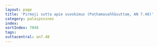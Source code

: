 ```yaml
---
layout: page
title: 'Pirmoji sutta apie suvokimus (Paṭhamasaññāsuttaṃ, AN 7.48)'
category: palaipsnines
index: 
sortIndex: 7048
tags:
suttacentral: an7.48
---
```

